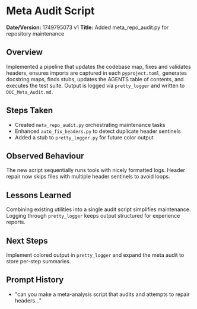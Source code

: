 # Meta Audit Script

**Date/Version:** 1749795073 v1
**Title:** Added meta_repo_audit.py for repository maintenance

## Overview
Implemented a pipeline that updates the codebase map, fixes and validates
headers, ensures imports are captured in each `pyproject.toml`, generates
docstring maps, finds stubs, updates the AGENTS table of contents, and
executes the test suite. Output is logged via `pretty_logger` and written to
`DOC_Meta_Audit.md`.

## Steps Taken
- Created `meta_repo_audit.py` orchestrating maintenance tasks
- Enhanced `auto_fix_headers.py` to detect duplicate header sentinels
- Added a stub to `pretty_logger.py` for future color output

## Observed Behaviour
The new script sequentially runs tools with nicely formatted logs. Header
repair now skips files with multiple header sentinels to avoid loops.

## Lessons Learned
Combining existing utilities into a single audit script simplifies
maintenance. Logging through `pretty_logger` keeps output structured for
experience reports.

## Next Steps
Implement colored output in `pretty_logger` and expand the meta audit to
store per-step summaries.

## Prompt History
- "can you make a meta-analysis script that audits and attempts to repair headers..."
